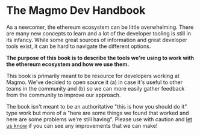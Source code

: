 # The Magmo Dev Handbook

As a newcomer, the ethereum ecosystem can be little overwhelming. There are many new concepts
to learn and a lot of the developer tooling is still in its infancy. While some great sources
of information and great developer tools exist, it can be hard to navigate the different options. 

**The purpose of this book is to describe the tools we're using to work with the ethereum ecosystem
and how we use them.**

This book is primarily meant to be resource for developers working at Magmo. We've decided to
open source it (a) in case it's useful to other teams in the community and (b) so we can
more easily gather feedback from the community to improve our approach.

The book isn't meant to be an authoritative "this is how you should do it" type work but more of a
"here are some things we found that worked and here are some problems we're still having".
Please use with caution and [let us know](https://github.com/magmo/developer-handbook/issues/new)
if you can see any improvements that we can make!


